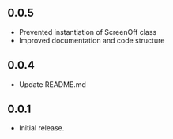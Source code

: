 ## 0.0.5
* Prevented instantiation of ScreenOff class
* Improved documentation and code structure

## 0.0.4
* Update README.md

## 0.0.1
* Initial release.
